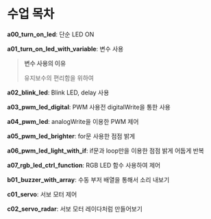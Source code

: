 # 수업 목차

**a00_turn_on_led**: 단순 LED ON

**a01_turn_on_led_with_variable**: 변수 사용

> **변수 사용의 이유**
>
> 유지보수의 편리함을 위하여

**a02_blink_led**: Blink LED, delay 사용

**a03_pwm_led_digital**: PWM 사용전 digitalWrite을 통한 사용

**a04_pwm_led**: analogWrite을 이용한 PWM 제어

**a05_pwm_led_brighter**: for문 사용한 점점 밝게

**a06_pwm_led_light_with_if**: if문과 loop만을 이용한 점점 밝게 어둡게 반복

**a07_rgb_led_ctrl_function**: RGB LED 함수 사용하여 제어

**b01_buzzer_with_array**: 수동 부저 배열을 통해서 소리 내보기

**c01_servo**: 서보 모터 제어

**c02_servo_radar**: 서보 모터 레이다처럼 만들어보기